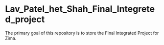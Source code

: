 # Lav_Patel_het_Shah_Final_Integreted_project
The primary goal of this repository is to store the Final Integrated Project for Zima.
